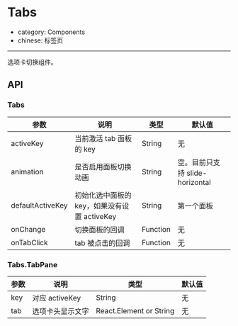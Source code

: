 # Tabs

- category: Components
- chinese: 标签页

---

选项卡切换组件。

## API

### Tabs

| 参数             | 说明                                         | 类型     | 默认值     |
|------------------|----------------------------------------------|----------|------------|
| activeKey        | 当前激活 tab 面板的 key                      | String   | 无         |
| animation           | 是否启用面板切换动画                         | String  | 空。目前只支持 slide-horizontal       |
| defaultActiveKey | 初始化选中面板的 key，如果没有设置 activeKey | String   | 第一个面板 |
| onChange         | 切换面板的回调                               | Function | 无         |
| onTabClick       | tab 被点击的回调                             | Function | 无         |


### Tabs.TabPane

| 参数 | 说明                | 类型   | 默认值 |
|------|---------------------|--------|--------|
| key  | 对应 activeKey      | String | 无     |
| tab  | 选项卡头显示文字|React.Element or String | 无     |
